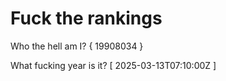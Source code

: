 # Fuck the rankings

Who the hell am I?
{ 19908034 }

What fucking year is it?
[ 2025-03-13T07:10:00Z ]
